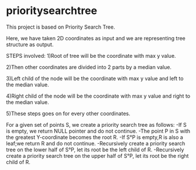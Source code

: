 # prioritysearchtree
This project is based on Priority Search Tree.

Here, we have taken 2D coordinates as input and we are representing tree structure as output.

STEPS involved:
1)Root of tree will be the coordinate with max y value.

2)Then other coordinates are divided into 2 parts by a median value.

3)Left child of the node will be the coordinate with max y value and left to the median value.

4)Right child of the node will be the coordinate with max y value and right to the median value.

5)These steps goes on for every other coordinates.

 
For a given set of points S, we create a priority search tree as follows:
-If S is empty, we return NULL pointer and do not continue.
-The point P in S with the greatest Y-coordinate becomes the root R.
-If S°P is empty,R is also a leaf;we return R and do not continue.
-Recursively create a priority search tree on the lower half of S°P, let its root be the left child of R.
-Recursively create a priority search tree on the upper half of S°P, let its root be the right child of R.
